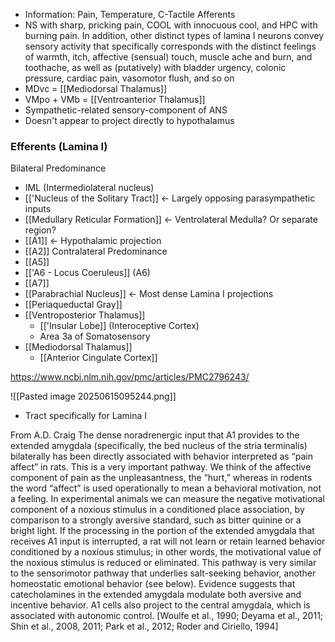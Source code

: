 - Information: Pain, Temperature, C-Tactile Afferents
- NS with sharp, pricking pain, COOL with innocuous cool, and HPC with burning pain. In addition, other distinct types of lamina I neurons convey sensory activity that specifically corresponds with the distinct feelings of warmth, itch, affective (sensual) touch, muscle ache and burn, and toothache, as well as (putatively) with bladder urgency, colonic pressure, cardiac pain, vasomotor flush, and so on
- MDvc = [[Mediodorsal Thalamus]]
- VMpo + VMb = [[Ventroanterior Thalamus]] 
- Sympathetic-related sensory-component of ANS
- Doesn't appear to project directly to hypothalamus
### Efferents (Lamina I)
Bilateral Predominance
- IML (Intermediolateral nucleus)
- [['Nucleus of the Solitary Tract]] <- Largely opposing parasympathetic inputs
- [[Medullary Reticular Formation]] <- Ventrolateral Medulla? Or separate region?
- [[A1]] <- Hypothalamic projection
- [[A2]]
Contralateral Predominance
- [[A5]] 
- [['A6 - Locus Coeruleus]] (A6)
- [[A7]]
- [[Parabrachial Nucleus]] <- Most dense Lamina I projections
- [[Periaqueductal Gray]]
- [[Ventroposterior Thalamus]]
	- [['Insular Lobe]] (Interoceptive Cortex)
	- Area 3a of Somatosensory
- [[Mediodorsal Thalamus]]
	- [[Anterior Cingulate Cortex]]

https://www.ncbi.nlm.nih.gov/pmc/articles/PMC2796243/

![[Pasted image 20250615095244.png]]
- Tract specifically for Lamina I




From A.D. Craig
The dense noradrenergic input that A1 provides to the extended amygdala
(specifically, the bed nucleus of the stria terminalis) bilaterally has been directly
associated with behavior interpreted as “pain affect” in rats. This is a very important pathway. We think of the affective component of pain as the unpleasantness,
the “hurt,” whereas in rodents the word “affect” is used operationally to mean a
behavioral motivation, not a feeling. In experimental animals we can measure
the negative motivational component of a noxious stimulus in a conditioned
place association, by comparison to a strongly aversive standard, such as bitter
quinine or a bright light. If the processing in the portion of the extended amygdala that receives A1 input is interrupted, a rat will not learn or retain learned
behavior conditioned by a noxious stimulus; in other words, the motivational
value of the noxious stimulus is reduced or eliminated. This pathway is very similar to the sensorimotor pathway that underlies salt-seeking behavior, another
homeostatic emotional behavior (see below). Evidence suggests that catecholamines in the extended amygdala modulate both aversive and incentive behavior. A1 cells also project to the central amygdala, which is associated with autonomic control. [Woulfe et al., 1990; Deyama et al., 2011; Shin et al., 2008, 2011;
Park et al., 2012; Roder and Ciriello, 1994]